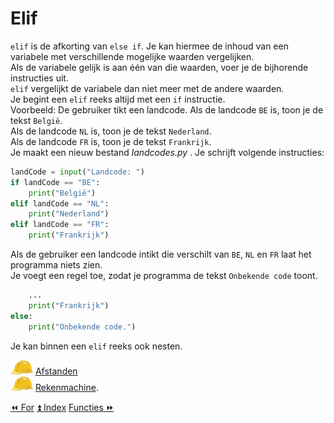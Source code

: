 Elif
====

`elif` is de afkorting van `else if`. Je kan hiermee de inhoud van een
variabele met verschillende mogelijke waarden vergelijken.\
Als de variabele gelijk is aan één van die waarden, voer je de
bijhorende instructies uit.\
`elif` vergelijkt de variabele dan niet meer met de andere waarden.\
Je begint een `elif` reeks altijd met een `if` instructie.\
Voorbeeld: De gebruiker tikt een landcode. Als de landcode `BE` is, toon
je de tekst `België`.\
Als de landcode `NL` is, toon je de tekst `Nederland`.\
Als de landcode `FR` is, toon je de tekst `Frankrijk`.\
Je maakt een nieuw bestand _landcodes.py_ . Je schrijft
volgende instructies:

```python
landCode = input("Landcode: ")
if landCode == "BE":
    print("België")
elif landCode == "NL":
    print("Nederland")
elif landCode == "FR":
    print("Frankrijk")
```

Als de gebruiker een landcode intikt die verschilt van `BE`, `NL` en
`FR` laat het programma niets zien.\
Je voegt een regel toe, zodat je programma de tekst `Onbekende code`
toont.
```python
    ...
    print("Frankrijk")
else:
    print("Onbekende code.")
```

Je kan binnen een `elif` reeks ook nesten.

![image](images/hardhat.png) [Afstanden](/taken/afstanden.html)\
![image](images/hardhat.png) [Rekenmachine](/taken/rekenmachine.html).

<a class="btn" href="./18_for.html">&#9194; For</a>
<a class="btn" href="./index.html">&#9195; Index</a>
<a class="btn" href="./20_functies.html">Functies &#9193;</a>
